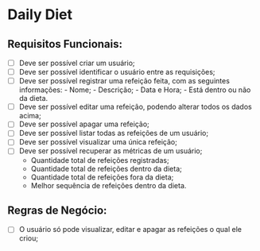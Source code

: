 # Daily Diet

## Requisitos Funcionais:
- [ ] Deve ser possível criar um usuário;
- [ ] Deve ser possível identificar o usuário entre as requisições;
- [ ] Deve ser possível registrar uma refeição feita, com as seguintes informações:
      - Nome;
      - Descrição;
      - Data e Hora;
      - Está dentro ou não da dieta.
- [ ] Deve ser possível editar uma refeição, podendo alterar todos os dados acima;
- [ ] Deve ser possível apagar uma refeição;
- [ ] Deve ser possível listar todas as refeições de um usuário;
- [ ] Deve ser possível visualizar uma única refeição;
- [ ] Deve ser possível recuperar as métricas de um usuário;
    - Quantidade total de refeições registradas;
    - Quantidade total de refeições dentro da dieta;
    - Quantidade total de refeições fora da dieta;
    - Melhor sequência de refeições dentro da dieta.

## Regras de Negócio:
- [ ] O usuário só pode visualizar, editar e apagar as refeições o qual ele criou;
